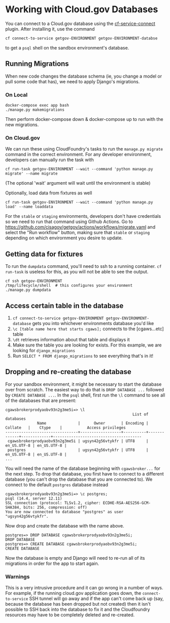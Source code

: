 # Working with Cloud.gov Databases

You can connect to a Cloud.gov database using the
[cf-service-connect](https://github.com/cloud-gov/cf-service-connect) plugin.
After installing it, use the command

```shell
cf connect-to-service getgov-ENVIRONMENT getgov-ENVIRONMENT-databse
```

to get a `psql` shell on the sandbox environment's database.

## Running Migrations

When new code changes the database schema (ie, you change a model or pull some
code that has), we need to apply Django's migrations.

### On Local

```shell
docker-compose exec app bash
./manage.py makemigrations
```

Then perform docker-compose down & docker-compose up to run with the new migrations.

### On Cloud.gov

We can run these using CloudFoundry's tasks to run the `manage.py migrate`
command in the correct environment. For any developer environment, developers
can manually run the task with

```shell
cf run-task getgov-ENVIRONMENT --wait --command 'python manage.py migrate' --name migrate
```

(The optional 'wait' argument will wait until the environment is stable)

Optionally, load data from fixtures as well

```shell
cf run-task getgov-ENVIRONMENT --wait --command 'python manage.py load' --name loaddata
```

For the `stable` or `staging` environments, developers don't have credentials so we need to run that command using Github Actions. Go to
<https://github.com/cisagov/getgov/actions/workflows/migrate.yaml> and select
the "Run workflow" button, making sure that `stable` or `staging` depending on which envirornment you desire to update.

## Getting data for fixtures

To run the `dumpdata` command, you'll need to ssh to a running container. `cf run-task` is useless for this, as you will not be able to see the output.

```shell
cf ssh getgov-ENVIRONMENT
/tmp/lifecycle/shell  # this configures your environment
./manage.py dumpdata
```

## Access certain table in the database
1. `cf connect-to-service getgov-ENVIRONMENT getgov-ENVIRONMENT-database` gets you into whichever environments database you'd like
2. `\c [table name here that starts cgaws];` connects to the [cgaws...etc] table
3. `\dt` retrieves information about that table and displays it
4. Make sure the table you are looking for exists. For this example, we are looking for `django_migrations`
5. Run `SELECT * FROM django_migrations` to see everything that's in it!

## Dropping and re-creating the database

For your sandbox environment, it might be necessary to start the database over from scratch.
The easiest way to do that is `DROP DATABASE ...` followed by `CREATE DATABASE
...`. In the `psql` shell, first run the `\l` command to see all of the
databases that are present:

```shell
cgawsbrokerprodyaobv93n2g3me5i=> \l
                                                        List of databases
              Name              |      Owner       | Encoding |   Collate   |    Ctype    |           Access privileges
--------------------------------+------------------+----------+-------------+-------------+---------------------------------------
 cgawsbrokerprodyaobv93n2g3me5i | ugsyn42g56vtykfr | UTF8     | en_US.UTF-8 | en_US.UTF-8 |
 postgres                       | ugsyn42g56vtykfr | UTF8     | en_US.UTF-8 | en_US.UTF-8 |
...
```

You will need the name of the database beginning with `cgawsbroker...` for the
next step. To drop that database, you first have to connect to a different
database (you can't drop the database that you are connected to). We connect to
the default `postgres` database instead

```shell
cgawsbrokerprodyaobv93n2g3me5i=> \c postgres;
psql (14.4, server 12.11)
SSL connection (protocol: TLSv1.2, cipher: ECDHE-RSA-AES256-GCM-SHA384, bits: 256, compression: off)
You are now connected to database "postgres" as user "ugsyn42g56vtykfr".
```

Now drop and create the database with the name above.

```shell
postgres=> DROP DATABASE cgawsbrokerprodyaobv93n2g3me5i;
DROP DATABASE
postgres=> CREATE DATABASE cgawsbrokerprodyaobv93n2g3me5i;
CREATE DATABASE
```

Now the database is empty and Django will need to re-run all of its migrations
in order for the app to start again.

### Warnings

This is a very intrusive procedure and it can go wrong in a number of ways.
For example, if the running cloud.gov application goes down, the
`connect-to-service` SSH tunnel will go away and if the app can't come back up
(say, because the database has been dropped but not created) then it isn't
possible to SSH back into the database to fix it and the Cloudfoundry
resources may have to be completely deleted and re-created.
